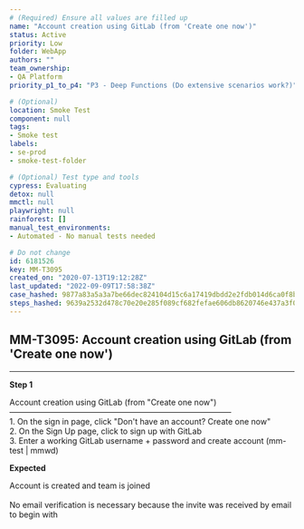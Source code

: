 ```yaml
---
# (Required) Ensure all values are filled up
name: "Account creation using GitLab (from 'Create one now')"
status: Active
priority: Low
folder: WebApp
authors: ""
team_ownership: 
- QA Platform
priority_p1_to_p4: "P3 - Deep Functions (Do extensive scenarios work?)"

# (Optional)
location: Smoke Test
component: null
tags: 
- Smoke test
labels: 
- se-prod
- smoke-test-folder

# (Optional) Test type and tools
cypress: Evaluating
detox: null
mmctl: null
playwright: null
rainforest: []
manual_test_environments: 
- Automated - No manual tests needed

# Do not change
id: 6181526
key: MM-T3095
created_on: "2020-07-13T19:12:28Z"
last_updated: "2022-09-09T17:58:38Z"
case_hashed: 9877a83a5a3a7be66dec824104d15c6a17419dbdd2e2fdb014d6ca0f8bbdc753ea4d4a4103aefead682b15c9090fe512
steps_hashed: 9639a2532d478c70e20e285f089cf682fefae606db8620746e437a3f0d98688e4a2b58087e5e3acbff8d5db4d6e65938
---
```


<!-- (Auto-generated) Based on frontmatter's "key" and "name" -->

## MM-T3095: Account creation using GitLab (from 'Create one now')

---

**Step 1**

Account creation using GitLab (from "Create one now")\
————————————————————————————\
1\. On the sign in page, click "Don't have an account? Create one now"\
2\. On the Sign Up page, click to sign up with GitLab\
3\. Enter a working GitLab username + password and create account (mm-test | mmwd)

**Expected**

Account is created and team is joined\
\
No email verification is necessary because the invite was received by email to begin with
